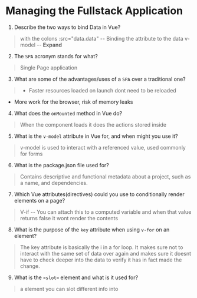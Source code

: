 # Managing the Fullstack Application

1. Describe the two ways to bind Data in Vue?

  > with the colons :src="data.data" -- Binding the attribute to the data
  v-model  -- **Expand**

2. The `SPA` acronym stands for what?

  > Single Page application

3. What are some of the advantages/uses of a `SPA` over a traditional one?

  > + Faster resources loaded on launch dont need to be reloaded
  - More work for the browser, risk of memory leaks

4. What does the `onMounted` method in Vue do?

  > When the component loads it does the actions stored inside

5. What is the `v-model` attribute in Vue for, and when might you use it?

  > v-model is used to interact with a referenced value, used commonly for forms

6. What is the package.json file used for?

  > Contains descriptive and functional metadata about a project, such as a name, and dependencies.

7. Which Vue attributes(directives) could you use to conditionally render elements on a page?

  > V-if -- You can attach this to a computed variable and when that value returns false it wont render the contents

8. What is the purpose of the `key` attribute when using `v-for` on an element?

  > The key attribute is basically the i in a for loop. It makes sure not to interact with the same set of data over again and makes sure it doesnt have to check deeper into the data to verify it has in fact made the change.

9. What is the `<slot>` element and what is it used for?

  > a element you can slot different info into <slot name="header"></slot> <slot name="body"></slot>
  <ModalComponent>
  <template #header>Create Album</template>
  <template #body> <CreateAlbumForm/></template>
  </ModalComponent>

